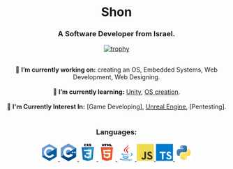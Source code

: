 <div align="center">

  # Shon

  ### A Software Developer from Israel.

  [![trophy](https://github-profile-trophy.vercel.app/?username=tamir-m&theme=onedark)](https://github.com/Tamir-M?tab=repositories)
  <br /><br />

  🔭 <b>I’m currently working on:</b> creating an OS, Embedded Systems, Web Development, Web Designing.<br/><br />
  🌱 <b>I’m currently learning:</b> [Unity](https://unity.com/), [OS creation](https://wiki.osdev.org/).<br/><br />
  📖 <b>I'm Currently Interest In:</b> [Game Developing], [Unreal Engine](https://www.unrealengine.com/en-US), [Pentesting].<br/><br />

  ### Languages:
  <p>
    <a href="https://www.cprogramming.com/" target="_blank" rel="noreferrer">
      <img
        src="https://raw.githubusercontent.com/devicons/devicon/master/icons/c/c-original.svg"
        alt="c"
        width="40"
        height="40" />
    </a>
    <a href="https://www.w3schools.com/cpp/" target="_blank" rel="noreferrer">
      <img
        src="https://raw.githubusercontent.com/devicons/devicon/master/icons/cplusplus/cplusplus-original.svg"
        alt="cplusplus"
        width="40"
        height="40" />
    </a>
    <a href="https://www.w3schools.com/css/" target="_blank" rel="noreferrer">
      <img
        src="https://raw.githubusercontent.com/devicons/devicon/master/icons/css3/css3-original-wordmark.svg"
        alt="css3"
        width="40"
        height="40" />
    </a>
    <a href="https://www.w3.org/html/" target="_blank" rel="noreferrer">
      <img
        src="https://raw.githubusercontent.com/devicons/devicon/master/icons/html5/html5-original-wordmark.svg"
        alt="html5"
        width="40"
        height="40" />
    </a>
    <a href="https://www.java.com" target="_blank" rel="noreferrer">
      <img
        src="https://raw.githubusercontent.com/devicons/devicon/master/icons/java/java-original.svg"
        alt="java"
        width="40"
        height="40" />
    </a>
    <a
      href="https://developer.mozilla.org/en-US/docs/Web/JavaScript"
      target="_blank"
      rel="noreferrer">
      <img
        src="https://raw.githubusercontent.com/devicons/devicon/master/icons/javascript/javascript-original.svg"
        alt="javascript"
        width="40"
        height="40" />
    </a>
    <a href="https://www.typescriptlang.org/" target="_blank" rel="noreferrer">
      <img
        src="https://raw.githubusercontent.com/devicons/devicon/master/icons/typescript/typescript-original.svg"
        alt="typescript"
        width="40"
        height="40" />
    </a>
    <a href="https://www.python.org" target="_blank" rel="noreferrer">
      <img
        src="https://raw.githubusercontent.com/devicons/devicon/master/icons/python/python-original.svg"
        alt="python"
        width="40"
        height="40" />
    </a>
  </p>
  <br /><br />
</div>
